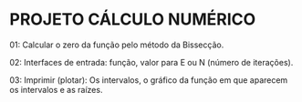 # PROJETO CÁLCULO NUMÉRICO

01: Calcular o zero da função pelo método da Bissecção.

02: Interfaces de entrada: função, valor para E ou N (número de iterações).

03: Imprimir (plotar): Os intervalos, o gráfico da função em que aparecem os intervalos e as raízes.
